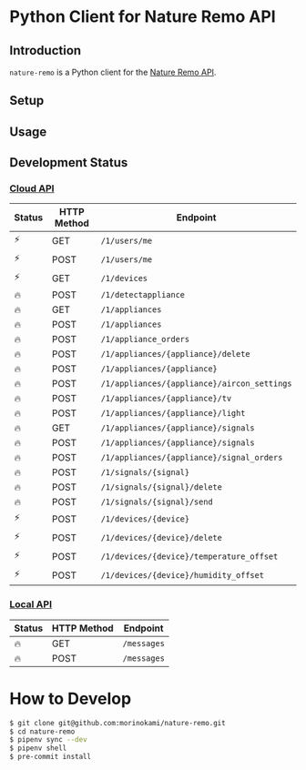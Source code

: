 # Python Client for Nature Remo API

## Introduction

`nature-remo` is a Python client for the [Nature Remo API](https://developer.nature.global/).

## Setup

## Usage

## Development Status

### [Cloud API](https://swagger.nature.global/)

Status | HTTP Method | Endpoint
--- | --- | ---
⚡️ | GET | `/1/users/me`
⚡️ | POST | `/1/users/me`
⚡️ | GET | `/1/devices`
🔥 | POST | `/1/detectappliance`
🔥 | GET | `/1/appliances`
🔥 | POST | `/1/appliances`
🔥 | POST | `/1/appliance_orders`
🔥 | POST | `/1/appliances/{appliance}/delete`
🔥 | POST | `/1/appliances/{appliance}`
🔥 | POST | `/1/appliances/{appliance}/aircon_settings`
🔥 | POST | `/1/appliances/{appliance}/tv`
🔥 | POST | `/1/appliances/{appliance}/light`
🔥 | GET | `/1/appliances/{appliance}/signals`
🔥 | POST | `/1/appliances/{appliance}/signals`
🔥 | POST | `/1/appliances/{appliance}/signal_orders`
🔥 | POST | `/1/signals/{signal}`
🔥 | POST | `/1/signals/{signal}/delete`
🔥 | POST | `/1/signals/{signal}/send`
⚡️ | POST | `/1/devices/{device}`
⚡️ | POST | `/1/devices/{device}/delete`
⚡️ | POST | `/1/devices/{device}/temperature_offset`
⚡️ | POST | `/1/devices/{device}/humidity_offset`

### [Local API](https://local.swagger.nature.global/)

Status | HTTP Method | Endpoint
--- | --- | ---
🔥 | GET | `/messages`
🔥 | POST | `/messages`

# How to Develop

```sh
$ git clone git@github.com:morinokami/nature-remo.git
$ cd nature-remo
$ pipenv sync --dev
$ pipenv shell
$ pre-commit install
```
